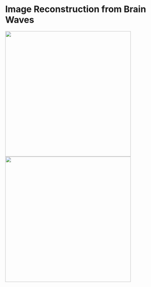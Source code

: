 # Image Reconstruction from Brain Waves

<img src=https://github.com/RubensZimbres/Repo-2019/blob/master/Mind-Controlled-Apparatus/Image-reconstruction-from-brain-waves/muse_dog.jpg width="400" height="400">       <img src=https://github.com/RubensZimbres/Repo-2019/blob/master/Mind-Controlled-Apparatus/Image-reconstruction-from-brain-waves/reconstruct.png width="400" height="400">

